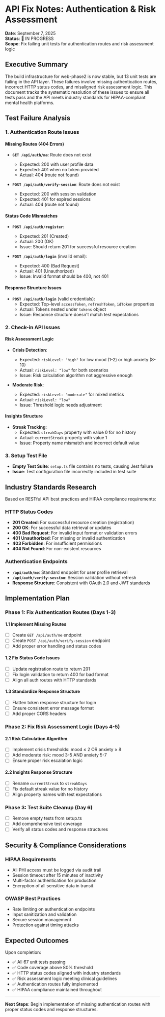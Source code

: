 # API Fix Notes: Authentication & Risk Assessment

**Date**: September 7, 2025  
**Status**: 🔧 IN PROGRESS  
**Scope**: Fix failing unit tests for authentication routes and risk assessment logic

## Executive Summary

The build infrastructure for web-phase2 is now stable, but 13 unit tests are failing in the API layer. These failures involve missing authentication routes, incorrect HTTP status codes, and misaligned risk assessment logic. This document tracks the systematic resolution of these issues to ensure all tests pass and the API meets industry standards for HIPAA-compliant mental health platforms.

## Test Failure Analysis

### 1. Authentication Route Issues

#### Missing Routes (404 Errors)
- **`GET /api/auth/me`**: Route does not exist
  - Expected: 200 with user profile data
  - Expected: 401 when no token provided
  - Actual: 404 (route not found)

- **`POST /api/auth/verify-session`**: Route does not exist
  - Expected: 200 with session validation
  - Expected: 401 for expired sessions
  - Actual: 404 (route not found)

#### Status Code Mismatches
- **`POST /api/auth/register`**:
  - Expected: 201 (Created)
  - Actual: 200 (OK)
  - Issue: Should return 201 for successful resource creation

- **`POST /api/auth/login`** (invalid email):
  - Expected: 400 (Bad Request)
  - Actual: 401 (Unauthorized)
  - Issue: Invalid format should be 400, not 401

#### Response Structure Issues
- **`POST /api/auth/login`** (valid credentials):
  - Expected: Top-level `accessToken`, `refreshToken`, `idToken` properties
  - Actual: Tokens nested under `tokens` object
  - Issue: Response structure doesn't match test expectations

### 2. Check-in API Issues

#### Risk Assessment Logic
- **Crisis Detection**:
  - Expected: `riskLevel: "high"` for low mood (1-2) or high anxiety (8-10)
  - Actual: `riskLevel: "low"` for both scenarios
  - Issue: Risk calculation algorithm not aggressive enough

- **Moderate Risk**:
  - Expected: `riskLevel: "moderate"` for mixed metrics
  - Actual: `riskLevel: "low"`
  - Issue: Threshold logic needs adjustment

#### Insights Structure
- **Streak Tracking**:
  - Expected: `streakDays` property with value 0 for no history
  - Actual: `currentStreak` property with value 1
  - Issue: Property name mismatch and incorrect default value

### 3. Setup Test File
- **Empty Test Suite**: `setup.ts` file contains no tests, causing Jest failure
- **Issue**: Test configuration file incorrectly included in test suite

## Industry Standards Research

Based on RESTful API best practices and HIPAA compliance requirements:

### HTTP Status Codes
- **201 Created**: For successful resource creation (registration)
- **200 OK**: For successful data retrieval or updates
- **400 Bad Request**: For invalid input format or validation errors
- **401 Unauthorized**: For missing or invalid authentication
- **403 Forbidden**: For insufficient permissions
- **404 Not Found**: For non-existent resources

### Authentication Endpoints
- **`/api/auth/me`**: Standard endpoint for user profile retrieval
- **`/api/auth/verify-session`**: Session validation without refresh
- **Response Structure**: Consistent with OAuth 2.0 and JWT standards

## Implementation Plan

### Phase 1: Fix Authentication Routes (Days 1-3)

#### 1.1 Implement Missing Routes
- [ ] Create `GET /api/auth/me` endpoint
- [ ] Create `POST /api/auth/verify-session` endpoint
- [ ] Add proper error handling and status codes

#### 1.2 Fix Status Code Issues
- [ ] Update registration route to return 201
- [ ] Fix login validation to return 400 for bad format
- [ ] Align all auth routes with HTTP standards

#### 1.3 Standardize Response Structure
- [ ] Flatten token response structure for login
- [ ] Ensure consistent error message format
- [ ] Add proper CORS headers

### Phase 2: Fix Risk Assessment Logic (Days 4-5)

#### 2.1 Risk Calculation Algorithm
- [ ] Implement crisis thresholds: mood ≤ 2 OR anxiety ≥ 8
- [ ] Add moderate risk: mood 3-5 AND anxiety 5-7
- [ ] Ensure proper risk escalation logic

#### 2.2 Insights Response Structure
- [ ] Rename `currentStreak` to `streakDays`
- [ ] Fix default streak value for no history
- [ ] Align property names with test expectations

### Phase 3: Test Suite Cleanup (Day 6)
- [ ] Remove empty tests from setup.ts
- [ ] Add comprehensive test coverage
- [ ] Verify all status codes and response structures

## Security & Compliance Considerations

### HIPAA Requirements
- All PHI access must be logged via audit trail
- Session timeout after 15 minutes of inactivity
- Multi-factor authentication for production
- Encryption of all sensitive data in transit

### OWASP Best Practices
- Rate limiting on authentication endpoints
- Input sanitization and validation
- Secure session management
- Protection against timing attacks

## Expected Outcomes

Upon completion:
- ✅ All 67 unit tests passing
- ✅ Code coverage above 80% threshold
- ✅ HTTP status codes aligned with industry standards
- ✅ Risk assessment logic meeting clinical guidelines
- ✅ Authentication routes fully implemented
- ✅ HIPAA compliance maintained throughout

---

**Next Steps**: Begin implementation of missing authentication routes with proper status codes and response structures.